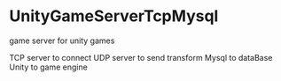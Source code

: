 # UnityGameServerTcpMysql
game server for unity games

TCP server to connect
UDP server to send transform
Mysql to dataBase
Unity to game engine
